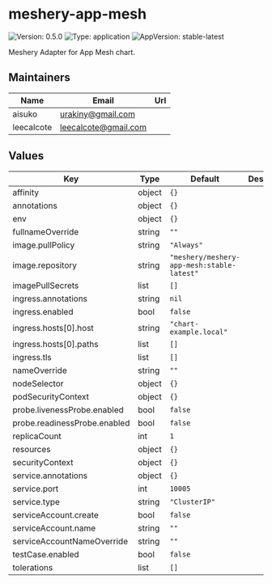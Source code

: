 # meshery-app-mesh

![Version: 0.5.0](https://img.shields.io/badge/Version-0.5.0-informational?style=flat-square) ![Type: application](https://img.shields.io/badge/Type-application-informational?style=flat-square) ![AppVersion: stable-latest](https://img.shields.io/badge/AppVersion-stable--latest-informational?style=flat-square)

Meshery Adapter for App Mesh chart.

## Maintainers

| Name       | Email                  | Url |
| ---------- | ---------------------- | --- |
| aisuko     | <urakiny@gmail.com>    |     |
| leecalcote | <leecalcote@gmail.com> |     |

## Values

| Key                          | Type   | Default                                    | Description |
| ---------------------------- | ------ | ------------------------------------------ | ----------- |
| affinity                     | object | `{}`                                       |             |
| annotations                  | object | `{}`                                       |             |
| env                          | object | `{}`                                       |             |
| fullnameOverride             | string | `""`                                       |             |
| image.pullPolicy             | string | `"Always"`                                 |             |
| image.repository             | string | `"meshery/meshery-app-mesh:stable-latest"` |             |
| imagePullSecrets             | list   | `[]`                                       |             |
| ingress.annotations          | string | `nil`                                      |             |
| ingress.enabled              | bool   | `false`                                    |             |
| ingress.hosts[0].host        | string | `"chart-example.local"`                    |             |
| ingress.hosts[0].paths       | list   | `[]`                                       |             |
| ingress.tls                  | list   | `[]`                                       |             |
| nameOverride                 | string | `""`                                       |             |
| nodeSelector                 | object | `{}`                                       |             |
| podSecurityContext           | object | `{}`                                       |             |
| probe.livenessProbe.enabled  | bool   | `false`                                    |             |
| probe.readinessProbe.enabled | bool   | `false`                                    |             |
| replicaCount                 | int    | `1`                                        |             |
| resources                    | object | `{}`                                       |             |
| securityContext              | object | `{}`                                       |             |
| service.annotations          | object | `{}`                                       |             |
| service.port                 | int    | `10005`                                    |             |
| service.type                 | string | `"ClusterIP"`                              |             |
| serviceAccount.create        | bool   | `false`                                    |             |
| serviceAccount.name          | string | `""`                                       |             |
| serviceAccountNameOverride   | string | `""`                                       |             |
| testCase.enabled             | bool   | `false`                                    |             |
| tolerations                  | list   | `[]`                                       |             |
